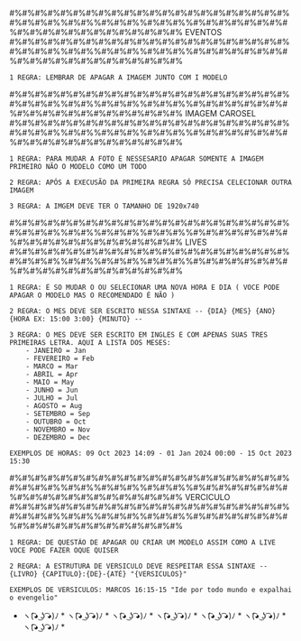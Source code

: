 #%#%#%#%#%#%#%#%#%#%#%#%#%#%#%#%#%#%#%#%#%#%#%#%#%#%%#%#%%#%#%#%%#%#%#%%#%#%#%#%#%#%#%#%#%#%#%#%#%#%#%#%#%#%#%#%#%
                                                EVENTOS
#%#%#%#%#%#%#%#%#%#%#%#%#%#%#%#%#%#%#%#%#%#%#%#%#%#%%#%#%%#%#%#%%#%#%#%%#%#%#%#%#%#%#%#%#%#%#%#%#%#%#%#%#%#%#%#%#%


    1 REGRA: LEMBRAR DE APAGAR A IMAGEM JUNTO COM I MODELO


#%#%#%#%#%#%#%#%#%#%#%#%#%#%#%#%#%#%#%#%#%#%#%#%#%#%%#%#%%#%#%#%%#%#%#%%#%#%#%#%#%#%#%#%#%#%#%#%#%#%#%#%#%#%#%#%#%
                                                IMAGEM CAROSEL
#%#%#%#%#%#%#%#%#%#%#%#%#%#%#%#%#%#%#%#%#%#%#%#%#%#%%#%#%%#%#%#%%#%#%#%%#%#%#%#%#%#%#%#%#%#%#%#%#%#%#%#%#%#%#%#%#%


    1 REGRA: PARA MUDAR A FOTO É NESSESARIO APAGAR SOMENTE A IMAGEM PRIMEIRO NÃO O MODELO COMO UM TODO

    2 REGRA: APÓS A EXECUSÃO DA PRIMEIRA REGRA SÓ PRECISA CELECIONAR OUTRA IMAGEM

    3 REGRA: A IMGEM DEVE TER O TAMANHO DE 1920x740


#%#%#%#%#%#%#%#%#%#%#%#%#%#%#%#%#%#%#%#%#%#%#%#%#%#%%#%#%%#%#%#%%#%#%#%%#%#%#%#%#%#%#%#%#%#%#%#%#%#%#%#%#%#%#%#%#%
                                                    LIVES
#%#%#%#%#%#%#%#%#%#%#%#%#%#%#%#%#%#%#%#%#%#%#%#%#%#%%#%#%%#%#%#%%#%#%#%%#%#%#%#%#%#%#%#%#%#%#%#%#%#%#%#%#%#%#%#%#%


    1 REGRA: É SO MUDAR O OU SELECIONAR UMA NOVA HORA E DIA ( VOCE PODE APAGAR O MODELO MAS O RECOMENDADO É NÃO )

    2 REGRA: O MES DEVE SER ESCRITO NESSA SINTAXE -- {DIA} {MES} {ANO} {HORA EX: 15:00 3:00} {MINUTO} --

    3 REGRA: O MES DEVE SER ESCRITO EM INGLES E COM APENAS SUAS TRES PRIMEIRAS LETRA. AQUI A LISTA DOS MESES:
        - JANEIRO = Jan
        - FEVEREIRO = Feb
        - MARCO = Mar
        - ABRIL = Apr
        - MAIO = May
        - JUNHO = Jun
        - JULHO = Jul
        - AGOSTO = Aug
        - SETEMBRO = Sep
        - OUTUBRO = Oct
        - NOVEMBRO = Nov
        - DEZEMBRO = Dec

    EXEMPLOS DE HORAS: 09 Oct 2023 14:09 - 01 Jan 2024 00:00 - 15 Oct 2023 15:30


#%#%#%#%#%#%#%#%#%#%#%#%#%#%#%#%#%#%#%#%#%#%#%#%#%#%%#%#%%#%#%#%%#%#%#%%#%#%#%#%#%#%#%#%#%#%#%#%#%#%#%#%#%#%#%#%#%
                                            VERCICULO
#%#%#%#%#%#%#%#%#%#%#%#%#%#%#%#%#%#%#%#%#%#%#%#%#%#%%#%#%%#%#%#%%#%#%#%%#%#%#%#%#%#%#%#%#%#%#%#%#%#%#%#%#%#%#%#%#%


    1 REGRA: DE QUESTÃO DE APAGAR OU CRIAR UM MODELO ASSIM COMO A LIVE VOCE PODE FAZER OQUE QUISER

    2 REGRA: A ESTRUTURA DE VERSICULO DEVE RESPEITAR ESSA SINTAXE -- {LIVRO} {CAPITULO}:{DE}-{ATÉ} "{VERSICULOS}"

    EXEMPLOS DE VERSICULOS: MARCOS 16:15-15 "Ide por todo mundo e expalhai o evengelio"






* ヽ(͡◕ ͜ʖ ͡◕)ﾉ * ヽ(͡◕ ͜ʖ ͡◕)ﾉ * ヽ(͡◕ ͜ʖ ͡◕)ﾉ * ヽ(͡◕ ͜ʖ ͡◕)ﾉ * ヽ(͡◕ ͜ʖ ͡◕)ﾉ * ヽ(͡◕ ͜ʖ ͡◕)ﾉ * ヽ(͡◕ ͜ʖ ͡◕)ﾉ *